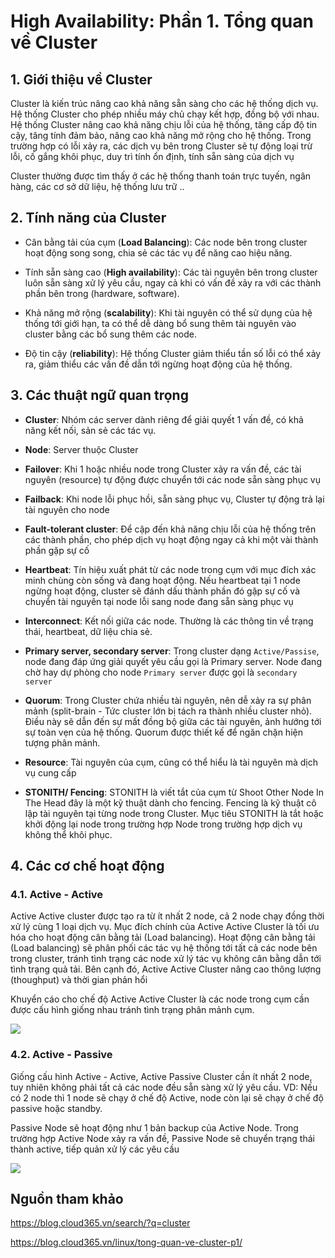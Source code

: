 # High Availability: Phần 1. Tổng quan về Cluster

## 1. Giới thiệu về Cluster

Cluster là kiến trúc nâng cao khả năng sẵn sàng cho các hệ thống dịch vụ. Hệ thống Cluster cho phép nhiều máy chủ chạy kết hợp, đồng bộ với nhau. Hệ thống Cluster nâng cao khả năng chịu lỗi của hệ thống, tăng cấp độ tin cậy, tăng tính đảm bảo, nâng cao khả năng mở rộng cho hệ thống. Trong trường hợp có lỗi xảy ra, các dịch vụ bên trong Cluster sẽ tự động loại trừ lỗi, cố gắng khôi phục, duy trì tính ổn định, tính sẵn sàng của dịch vụ

Cluster thường được tìm thấy ở các hệ thống thanh toán trực tuyến, ngân hàng, các cơ sở dữ liệu, hệ thống lưu trữ ..

## 2. Tính năng của Cluster

- Cân bằng tải của cụm (**Load Balancing**): Các node bên trong cluster hoạt động song song, chia sẻ các tác vụ để năng cao hiệu năng.

- Tính sẵn sàng cao (**High availability**): Các tài nguyên bên trong cluster luôn sẵn sàng xử lý yêu cầu, ngay cả khi có vấn đề xảy ra với các thành phần bên trong (hardware, software).

- Khả năng mở rộng (**scalability**): Khi tài nguyên có thể sử dụng của hệ thống tới giới hạn, ta có thể dễ dàng bổ sung thêm tài nguyên vào cluster bằng các bổ sung thêm các node.

- Độ tin cậy (**reliability**): Hệ thống Cluster giảm thiểu tần số lỗi có thể xảy ra, giảm thiểu các vấn đề dẫn tới ngừng hoạt động của hệ thống.

## 3. Các thuật ngữ quan trọng

- **Cluster**: Nhóm các server dành riêng để giải quyết 1 vấn đề, có khả năng kết nối, sản sẻ các tác vụ.

- **Node**: Server thuộc Cluster

- **Failover**: Khi 1 hoặc nhiều node trong Cluster xảy ra vấn đề, các tài nguyên (resource) tự động được chuyển tới các node sẵn sàng phục vụ

- **Failback**: Khi node lỗi phục hồi, sẵn sàng phục vụ, Cluster tự động trả lại tài nguyên cho node

- **Fault-tolerant cluster**: Để cập đến khả năng chịu lỗi của hệ thống trên các thành phần, cho phép dịch vụ hoạt động ngay cả khi một vài thành phần gặp sự cố

- **Heartbeat**: Tín hiệu xuất phát từ các node trong cụm với mục đích xác minh chùng còn sống và đang hoạt động. Nếu heartbeat tại 1 node ngừng hoạt động, cluster sẽ đánh dấu thành phần đó gặp sự cố và chuyển tài nguyên tại node lỗi sang node đang sẵn sàng phục vụ

- **Interconnect**: Kết nối giữa các node. Thường là các thông tin về trạng thái, heartbeat, dữ liệu chia sẻ.

- **Primary server, secondary server**: Trong cluster dạng `Active/Passise`, node đang đáp ứng giải quyết yêu cầu gọi là Primary server. Node đang chờ hay dự phòng cho node `Primary server` được gọi là `secondary server`

- **Quorum**: Trong Cluster chứa nhiều tài nguyên, nên dễ xảy ra sự phân mảnh (split-brain - Tức cluster lớn bị tách ra thành nhiều cluster nhỏ). Điều này sẽ dẫn đến sự mất đồng bộ giữa các tài nguyên, ảnh hướng tới sự toàn vẹn của hệ thống. Quorum được thiết kế để ngăn chặn hiện tượng phân mảnh.

- **Resource**: Tài nguyên của cụm, cũng có thể hiểu là tài nguyên mà dịch vụ cung cấp

- **STONITH/ Fencing**: STONITH là viết tắt của cụm từ Shoot Other Node In The Head đây là một kỹ thuật dành cho fencing. Fencing là kỹ thuật cô lập tài nguyên tại từng node trong Cluster. Mục tiêu STONITH là tắt hoặc khởi động lại node trong trường hợp Node trong trường hợp dịch vụ không thể khôi phục.

## 4. Các cơ chế hoạt động

### 4.1. Active - Active

Active Active cluster được tạo ra từ ít nhất 2 node, cả 2 node chạy đồng thời xử lý cùng 1 loại dịch vụ. Mục đích chính của Active Active Cluster là tối ưu hóa cho hoạt động cân bằng tải (Load balancing). Hoạt động cân bằng tải (Load balancing) sẽ phân phối các tác vụ hệ thống tới tất cả các node bên trong cluster, tránh tình trạng các node xử lý tác vụ không cân bằng dẫn tới tình trạng quả tải. Bên cạnh đó, Active Active Cluster nâng cao thông lượng (thoughput) và thời gian phản hổi

Khuyển cáo cho chế độ Active Active Cluster là các node trong cụm cần được cấu hình giống nhau tránh tình trạng phân mảnh cụm.

<img src="https://imgur.com/nVgvXrQ.png">

### 4.2. Active - Passive

Giống cấu hình Active - Active, Active Passive Cluster cần ít nhất 2 node, tuy nhiên không phải tất cả các node đều sẵn sàng xử lý yêu cầu. VD: Nếu có 2 node thì 1 node sẽ chạy ở chế độ Active, node còn lại sẽ chạy ở chế độ passive hoặc standby.

Passive Node sẽ hoạt động như 1 bản backup của Active Node. Trong trường hợp Active Node xảy ra vấn đề, Passive Node sẽ chuyển trạng thái thành active, tiếp quản xử lý các yêu cầu

<img src="https://imgur.com/4WzaKyV.png">

## Nguồn tham khảo

https://blog.cloud365.vn/search/?q=cluster

https://blog.cloud365.vn/linux/tong-quan-ve-cluster-p1/